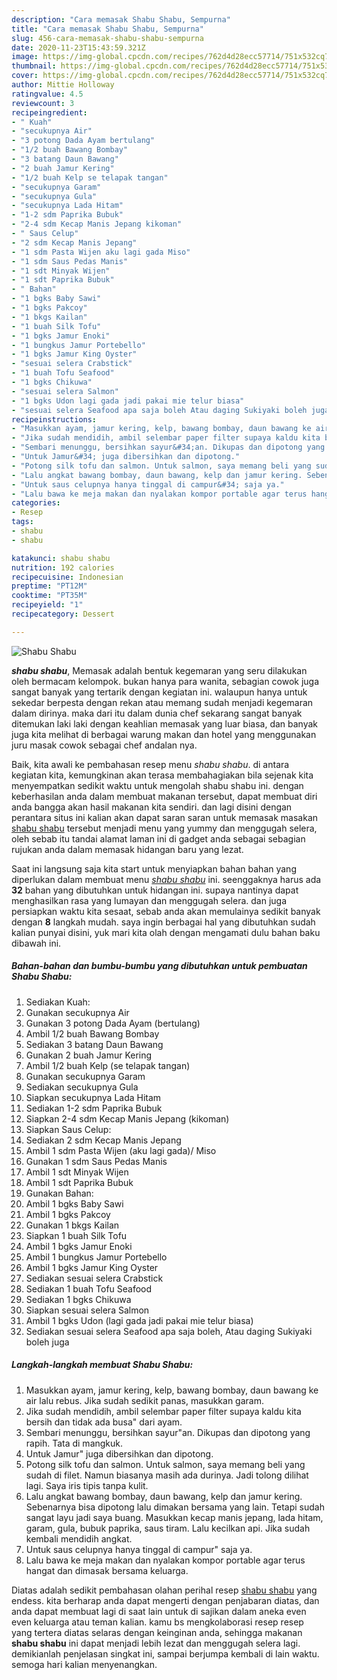 ```yaml
---
description: "Cara memasak Shabu Shabu, Sempurna"
title: "Cara memasak Shabu Shabu, Sempurna"
slug: 456-cara-memasak-shabu-shabu-sempurna
date: 2020-11-23T15:43:59.321Z
image: https://img-global.cpcdn.com/recipes/762d4d28ecc57714/751x532cq70/shabu-shabu-foto-resep-utama.jpg
thumbnail: https://img-global.cpcdn.com/recipes/762d4d28ecc57714/751x532cq70/shabu-shabu-foto-resep-utama.jpg
cover: https://img-global.cpcdn.com/recipes/762d4d28ecc57714/751x532cq70/shabu-shabu-foto-resep-utama.jpg
author: Mittie Holloway
ratingvalue: 4.5
reviewcount: 3
recipeingredient:
- " Kuah"
- "secukupnya Air"
- "3 potong Dada Ayam bertulang"
- "1/2 buah Bawang Bombay"
- "3 batang Daun Bawang"
- "2 buah Jamur Kering"
- "1/2 buah Kelp se telapak tangan"
- "secukupnya Garam"
- "secukupnya Gula"
- "secukupnya Lada Hitam"
- "1-2 sdm Paprika Bubuk"
- "2-4 sdm Kecap Manis Jepang kikoman"
- " Saus Celup"
- "2 sdm Kecap Manis Jepang"
- "1 sdm Pasta Wijen aku lagi gada Miso"
- "1 sdm Saus Pedas Manis"
- "1 sdt Minyak Wijen"
- "1 sdt Paprika Bubuk"
- " Bahan"
- "1 bgks Baby Sawi"
- "1 bgks Pakcoy"
- "1 bkgs Kailan"
- "1 buah Silk Tofu"
- "1 bgks Jamur Enoki"
- "1 bungkus Jamur Portebello"
- "1 bgks Jamur King Oyster"
- "sesuai selera Crabstick"
- "1 buah Tofu Seafood"
- "1 bgks Chikuwa"
- "sesuai selera Salmon"
- "1 bgks Udon lagi gada jadi pakai mie telur biasa"
- "sesuai selera Seafood apa saja boleh Atau daging Sukiyaki boleh juga"
recipeinstructions:
- "Masukkan ayam, jamur kering, kelp, bawang bombay, daun bawang ke air lalu rebus. Jika sudah sedikit panas, masukkan garam."
- "Jika sudah mendidih, ambil selembar paper filter supaya kaldu kita bersih dan tidak ada busa&#34; dari ayam."
- "Sembari menunggu, bersihkan sayur&#34;an. Dikupas dan dipotong yang rapih. Tata di mangkuk."
- "Untuk Jamur&#34; juga dibersihkan dan dipotong."
- "Potong silk tofu dan salmon. Untuk salmon, saya memang beli yang sudah di filet. Namun biasanya masih ada durinya. Jadi tolong dilihat lagi. Saya iris tipis tanpa kulit."
- "Lalu angkat bawang bombay, daun bawang, kelp dan jamur kering. Sebenarnya bisa dipotong lalu dimakan bersama yang lain. Tetapi sudah sangat layu jadi saya buang. Masukkan kecap manis jepang, lada hitam, garam, gula, bubuk paprika, saus tiram. Lalu kecilkan api. Jika sudah kembali mendidih angkat."
- "Untuk saus celupnya hanya tinggal di campur&#34; saja ya."
- "Lalu bawa ke meja makan dan nyalakan kompor portable agar terus hangat dan dimasak bersama keluarga."
categories:
- Resep
tags:
- shabu
- shabu

katakunci: shabu shabu 
nutrition: 192 calories
recipecuisine: Indonesian
preptime: "PT12M"
cooktime: "PT35M"
recipeyield: "1"
recipecategory: Dessert

---
```



![Shabu Shabu](https://img-global.cpcdn.com/recipes/762d4d28ecc57714/751x532cq70/shabu-shabu-foto-resep-utama.jpg)

<b><i>shabu shabu</i></b>, Memasak adalah bentuk kegemaran yang seru dilakukan oleh bermacam kelompok. bukan hanya para wanita, sebagian cowok juga sangat banyak yang tertarik dengan kegiatan ini. walaupun hanya untuk sekedar berpesta dengan rekan atau memang sudah menjadi kegemaran dalam dirinya. maka dari itu dalam dunia chef sekarang sangat banyak ditemukan laki laki dengan keahlian memasak yang luar biasa, dan banyak juga kita melihat di berbagai warung makan dan hotel yang menggunakan juru masak cowok sebagai chef andalan nya.

Baik, kita awali ke pembahasan resep menu <i>shabu shabu</i>. di antara kegiatan kita, kemungkinan akan terasa membahagiakan bila sejenak kita menyempatkan sedikit waktu untuk mengolah shabu shabu ini. dengan keberhasilan anda dalam membuat makanan tersebut, dapat membuat diri anda bangga akan hasil makanan kita sendiri. dan lagi disini dengan perantara situs ini kalian akan dapat saran saran untuk memasak masakan <u>shabu shabu</u> tersebut menjadi menu yang yummy dan menggugah selera, oleh sebab itu tandai alamat laman ini di gadget anda sebagai sebagian rujukan anda dalam memasak hidangan baru yang lezat.




Saat ini langsung saja kita start untuk menyiapkan bahan bahan yang diperlukan dalam membuat menu <u><i>shabu shabu</i></u> ini. seenggaknya harus ada <b>32</b> bahan yang dibutuhkan untuk hidangan ini. supaya nantinya dapat menghasilkan rasa yang lumayan dan menggugah selera. dan juga persiapkan waktu kita sesaat, sebab anda akan memulainya sedikit banyak dengan <b>8</b> langkah mudah. saya ingin berbagai hal yang dibutuhkan sudah kalian punyai disini, yuk mari kita olah dengan mengamati dulu bahan baku dibawah ini.

<!--inarticleads1-->

##### Bahan-bahan dan bumbu-bumbu yang dibutuhkan untuk pembuatan Shabu Shabu:

1. Sediakan  Kuah:
1. Gunakan secukupnya Air
1. Gunakan 3 potong Dada Ayam (bertulang)
1. Ambil 1/2 buah Bawang Bombay
1. Sediakan 3 batang Daun Bawang
1. Gunakan 2 buah Jamur Kering
1. Ambil 1/2 buah Kelp (se telapak tangan)
1. Gunakan secukupnya Garam
1. Sediakan secukupnya Gula
1. Siapkan secukupnya Lada Hitam
1. Sediakan 1-2 sdm Paprika Bubuk
1. Siapkan 2-4 sdm Kecap Manis Jepang (kikoman)
1. Siapkan  Saus Celup:
1. Sediakan 2 sdm Kecap Manis Jepang
1. Ambil 1 sdm Pasta Wijen (aku lagi gada)/ Miso
1. Gunakan 1 sdm Saus Pedas Manis
1. Ambil 1 sdt Minyak Wijen
1. Ambil 1 sdt Paprika Bubuk
1. Gunakan  Bahan:
1. Ambil 1 bgks Baby Sawi
1. Ambil 1 bgks Pakcoy
1. Gunakan 1 bkgs Kailan
1. Siapkan 1 buah Silk Tofu
1. Ambil 1 bgks Jamur Enoki
1. Ambil 1 bungkus Jamur Portebello
1. Ambil 1 bgks Jamur King Oyster
1. Sediakan sesuai selera Crabstick
1. Sediakan 1 buah Tofu Seafood
1. Sediakan 1 bgks Chikuwa
1. Siapkan sesuai selera Salmon
1. Ambil 1 bgks Udon (lagi gada jadi pakai mie telur biasa)
1. Sediakan sesuai selera Seafood apa saja boleh, Atau daging Sukiyaki boleh juga




<!--inarticleads2-->

##### Langkah-langkah membuat Shabu Shabu:

1. Masukkan ayam, jamur kering, kelp, bawang bombay, daun bawang ke air lalu rebus. Jika sudah sedikit panas, masukkan garam.
1. Jika sudah mendidih, ambil selembar paper filter supaya kaldu kita bersih dan tidak ada busa&#34; dari ayam.
1. Sembari menunggu, bersihkan sayur&#34;an. Dikupas dan dipotong yang rapih. Tata di mangkuk.
1. Untuk Jamur&#34; juga dibersihkan dan dipotong.
1. Potong silk tofu dan salmon. Untuk salmon, saya memang beli yang sudah di filet. Namun biasanya masih ada durinya. Jadi tolong dilihat lagi. Saya iris tipis tanpa kulit.
1. Lalu angkat bawang bombay, daun bawang, kelp dan jamur kering. Sebenarnya bisa dipotong lalu dimakan bersama yang lain. Tetapi sudah sangat layu jadi saya buang. Masukkan kecap manis jepang, lada hitam, garam, gula, bubuk paprika, saus tiram. Lalu kecilkan api. Jika sudah kembali mendidih angkat.
1. Untuk saus celupnya hanya tinggal di campur&#34; saja ya.
1. Lalu bawa ke meja makan dan nyalakan kompor portable agar terus hangat dan dimasak bersama keluarga.




Diatas adalah sedikit pembahasan olahan perihal resep <u>shabu shabu</u> yang endess. kita berharap anda dapat mengerti dengan penjabaran diatas, dan anda dapat membuat lagi di saat lain untuk di sajikan dalam aneka even even keluarga atau teman kalian. kamu bs mengkolaborasi resep resep yang tertera diatas selaras dengan keinginan anda, sehingga makanan <b>shabu shabu</b> ini dapat menjadi lebih lezat dan menggugah selera lagi. demikianlah penjelasan singkat ini, sampai berjumpa kembali di lain waktu. semoga hari kalian menyenangkan.
